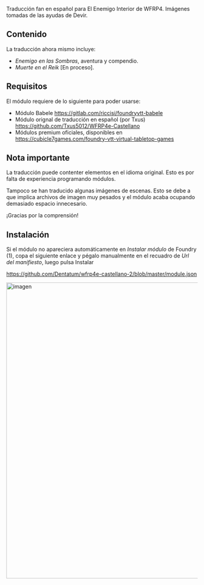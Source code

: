 Traducción fan en español para El Enemigo Interior de WFRP4. Imágenes tomadas de las ayudas de Devir.

## Contenido
La traducción ahora mismo incluye: 

- *Enemigo en las Sombras*, aventura y compendio.
- *Muerte en el Reik* [En proceso].

## Requisitos
El módulo requiere de lo siguiente para poder usarse:
- Módulo Babele https://gitlab.com/riccisi/foundryvtt-babele
- Módulo orignal de traducción en español (por Txus) https://github.com/Txus5012/WFRP4e-Castellano
- Módulos premium oficiales, disponibles en https://cubicle7games.com/foundry-vtt-virtual-tabletop-games

## Nota importante
La traducción puede contenter elementos en el idioma original. Esto es por falta de experiencia programando módulos.

Tampoco se han traducido algunas imágenes de escenas. Esto se debe a que implica archivos de imagen muy pesados y el módulo acaba ocupando demasiado espacio innecesario.

¡Gracias por la comprensión!

## Instalación
Si el módulo no apareciera automáticamente en *Instalar módulo* de Foundry (1), copa el siguiente enlace y pégalo manualmente en el recuadro de *Url del manifiesto*, luego pulsa Instalar

https://github.com/Dentatum/wfrp4e-castellano-2/blob/master/module.json

<img width="918" height="778" alt="imagen" src="https://github.com/user-attachments/assets/c320b8ff-6057-4d1b-8eb5-128a54553ad0" />
